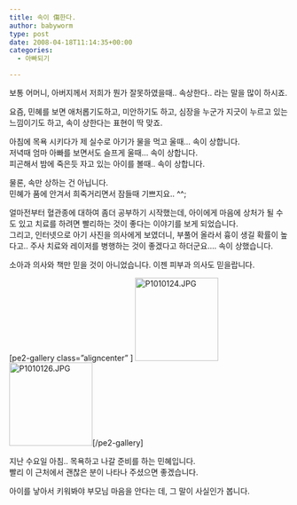 ```yaml
---
title: 속이 傷한다.
author: babyworm
type: post
date: 2008-04-18T11:14:35+00:00
categories:
  - 아빠되기

---
```

보통 어머니, 아버지께서 저희가 뭔가 잘못하였을때.. 속상한다.. 라는 말을 많이 하시죠.

요즘, 민혜를 보면 애처롭기도하고, 미안하기도 하고, 심장을 누군가 지긋이 누르고 있는 느낌이기도 하고, 속이 상한다는 표현이 딱 맞죠.

아침에 목욕 시키다가 제 실수로 아기가 물을 먹고 울때… 속이 상합니다.<br>
저녁때 엄마 아빠를 보면서도 슬프게 울때… 속이 상합니다.<br>
피곤해서 밤에 죽은듯 자고 있는 아이를 볼때.. 속이 상합니다.

물론, 속만 상하는 건 아닙니다.<br>
민혜가 품에 안겨서 희죽거리면서 잠들때 기쁘지요.. ^^;

얼마전부터 혈관종에 대하여 좀더 공부하기 시작했는데, 아이에게 마음에 상처가 될 수도 있고 치료를 하려면 빨리하는 것이 좋다는 이야기를 보게 되었습니다.<br>
그리고, 인터넷으로 아기 사진을 의사에게 보였더니, 부풀어 올라서 흉이 생길 확률이 높다고.. 주사 치료와 레이저를 병행하는 것이 좋겠다고 하더군요…. 속이 상했습니다.

소아과 의사와 책만 믿을 것이 아니었습니다. 이젠 피부과 의사도 믿을랍니다.

[pe2-gallery class=”aligncenter” ] <a title="P1010124.JPG" href="https://i0.wp.com/lh4.ggpht.com/-_dkBTyNJMoU/SNnteFUmSYI/AAAAAAAAA_g/2IyD0ONUfMI/w1024/P1010124.JPG" rel="lightbox-4f93dfc6391f8"><img loading="lazy" decoding="async" class="alignright" title="P1010124.JPG" src="https://i0.wp.com/lh4.ggpht.com/-_dkBTyNJMoU/SNnteFUmSYI/AAAAAAAAA_g/2IyD0ONUfMI/s150-c/P1010124.JPG?resize=150%2C150" alt="P1010124.JPG" width="150" height="150" data-recalc-dims="1" /></a><a title="P1010126.JPG" href="https://i0.wp.com/lh4.ggpht.com/-VJBQnp0He8Y/SNnthAnemuI/AAAAAAAAA_o/dm4vyhpr284/w1024/P1010126.JPG" rel="lightbox-4f93dfc6391f8"><img loading="lazy" decoding="async" class="alignright" title="P1010126.JPG" src="https://i0.wp.com/lh4.ggpht.com/-VJBQnp0He8Y/SNnthAnemuI/AAAAAAAAA_o/dm4vyhpr284/s150-c/P1010126.JPG?resize=150%2C150" alt="P1010126.JPG" width="150" height="150" data-recalc-dims="1" /></a>[/pe2-gallery]

지난 수요일 아침.. 목욕하고 나갈 준비를 하는 민혜입니다.<br>
빨리 이 근처에서 괜찮은 분이 나타나 주셨으면 좋겠습니다.

아이를 낳아서 키워봐야 부모님 마음을 안다는 데, 그 말이 사실인가 봅니다.
